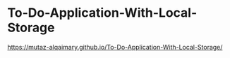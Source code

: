 # To-Do-Application-With-Local-Storage

https://mutaz-alqaimary.github.io/To-Do-Application-With-Local-Storage/
